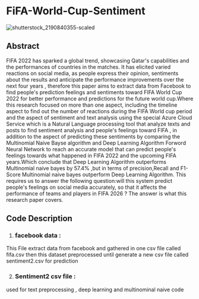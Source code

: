 # FiFA-World-Cup-Sentiment
![shutterstock_2190840355-scaled](https://user-images.githubusercontent.com/65343600/222963904-60e0b9d8-ad82-4820-8e9b-0129be5cd5af.jpg)
## Abstract 
FIFA 2022 has sparked a global trend, showcasing Qatar's capabilities and the performances of countries in the matches. It has elicited varied reactions on social media, 
as people express their opinion, sentiments  about the results and anticipate the performance improvements over the next four years ,
therefore this paper aims to extract data from Facebook to find people's prediction feelings and sentiments toward FIFA World Cup 2022 for
better performance and predictions for the future world cup.Where this research  focused on more than one aspect, including the timeline aspect 
to find out the number of reactions during the FIFA World cup period and the aspect of sentiment and text analysis using the special Azure Cloud Service
which is a Natural Language processing tool that analyze texts and posts to find sentiment analysis and people's feelings toward FIFA , in addition to
the aspect of predicting these sentiments by comparing the Multinomial Naive Bayse algorithm and Deep Learning Algorithm Forword Neural Network to reach 
an accurate model that can predict people's feelings towards what happened in FIFA 2022 and the upcoming FIFA years.Which conclude that  Deep Learning Algorithm 
outperforms Multinomial naive bayes by  57.4\% ,but in terms of precision,Recall and F1-Score Multinomial naive bayes outperform Deep Learning Algorithm.
This requires us to answer the following question:will this system predict people's feelings on social media accurately, 
so that it affects the performance of teams and players in FIFA 2026 ? The answer is what this research paper covers.

## Code Description
1) ### facebook data : 
This File extract data from facebook and gathered in one csv file called  fifa.csv then this dataset preprocessed until generate a new csv file called sentiment2.csv for prediction

2) ### Sentiment2 csv file : 
used for text preprocessing , deep learning and multinominal naive code 
